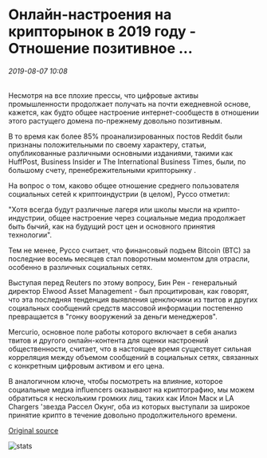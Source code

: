 # Онлайн-настроения на крипторынок в 2019 году - Отношение позитивное ...

###### 2019-08-07 10:08

Несмотря на все плохие прессы, что цифровые активы промышленности продолжает получать на почти ежедневной основе, кажется, как будто общее настроение интернет-сообществ в отношении этого растущего домена по-прежнему довольно позитивным.

В то время как более 85% проанализированных постов Reddit были признаны положительными по своему характеру, статьи, опубликованные различными основными изданиями, такими как HuffPost, Business Insider и The International Business Times, были, по большому счету, пренебрежительными крипторынку .

На вопрос о том, каково общее отношение среднего пользователя социальных сетей к криптоиндустрии (в целом), Руссо отметил:

"Хотя всегда будут различные лагеря или школы мысли на крипто-индустрии, общее настроение через социальные медиа продолжает быть бычий, как на будущий рост цен и основного принятия технологии".

Тем не менее, Руссо считает, что финансовый подъем Bitcoin (BTC) за последние восемь месяцев стал поворотным моментом для отрасли, особенно в различных социальных сетях.

Выступая перед Reuters по этому вопросу, Бин Рен - генеральный директор Elwood Asset Management - был процитирован, как говорят, что эта последняя тенденция выявления ценключики из твитов и других социальных сообщений средств массовой информации постепенно превращается в "гонку вооружений за деньги менеджеров".

Mercurio, основное поле работы которого включает в себя анализ твитов и другого онлайн-контента для оценки настроений общественности, считает, что в настоящее время существует сильная корреляция между объемом сообщений в социальных сетях, связанных с конкретным цифровым активом и его цена.

В аналогичном ключе, чтобы посмотреть на влияние, которое социальные медиа influencers оказывают на криптографию, мы можем обратиться к нескольким громких лиц, таких как Илон Маск и LA Chargers 'звезда Рассел Окунг, оба из которых выступали за широкое принятие крипто в течение довольно продолжительного времени.

[Original source](https://cointelegraph.com/news/online-sentiment-toward-crypto-market-in-2019-attitudes-are-positive)

![stats](https://c.statcounter.com/11760860/0/a89fa40b/1/ "stats")